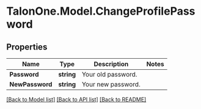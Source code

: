 # TalonOne.Model.ChangeProfilePassword
## Properties

Name | Type | Description | Notes
------------ | ------------- | ------------- | -------------
**Password** | **string** | Your old password. | 
**NewPassword** | **string** | Your new password. | 

[[Back to Model list]](../README.md#documentation-for-models) [[Back to API list]](../README.md#documentation-for-api-endpoints) [[Back to README]](../README.md)

